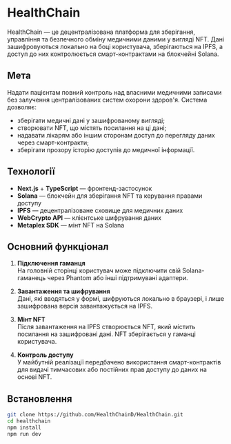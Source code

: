 # HealthChain

HealthChain — це децентралізована платформа для зберігання, управління та безпечного обміну медичними даними у вигляді NFT. Дані зашифровуються локально на боці користувача, зберігаються на IPFS, а доступ до них контролюється смарт-контрактами на блокчейні Solana.

## Мета

Надати пацієнтам повний контроль над власними медичними записами без залучення централізованих систем охорони здоров'я. Система дозволяє:

- зберігати медичні дані у зашифрованому вигляді;
- створювати NFT, що містять посилання на ці дані;
- надавати лікарям або іншим сторонам доступ до перегляду даних через смарт-контракти;
- зберігати прозору історію доступів до медичної інформації.

## Технології

- **Next.js** + **TypeScript** — фронтенд-застосунок
- **Solana** — блокчейн для зберігання NFT та керування правами доступу
- **IPFS** — децентралізоване сховище для медичних даних
- **WebCrypto API** — клієнтське шифрування даних
- **Metaplex SDK** — мінт NFT на Solana


## Основний функціонал

1. **Підключення гаманця**  
   На головній сторінці користувач може підключити свій Solana-гаманець через Phantom або інші підтримувані адаптери.

2. **Завантаження та шифрування**  
   Дані, які вводяться у формі, шифруються локально в браузері, і лише зашифрована версія завантажується на IPFS.

3. **Мінт NFT**  
   Після завантаження на IPFS створюється NFT, який містить посилання на зашифровані дані. NFT зберігається у гаманці користувача.

4. **Контроль доступу**  
   У майбутній реалізації передбачено використання смарт-контрактів для видачі тимчасових або постійних прав доступу до даних на основі NFT.

## Встановлення

```bash
git clone https://github.com/HealthChainD/HealthChain.git
cd healthchain
npm install
npm run dev

